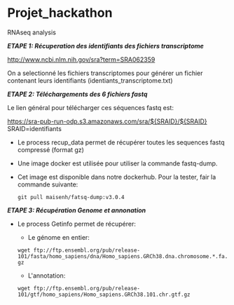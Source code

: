 # Projet_hackathon
RNAseq analysis

***ETAPE 1: Récuperation des identifiants des fichiers transcriptome***

http://www.ncbi.nlm.nih.gov/sra?term=SRA062359

On a selectionné les fichiers transcriptomes pour générer un fichier contenant leurs identifiants (identiants_transcriptome.txt)

***ETAPE 2: Téléchargements des 6 fichiers fastq***

Le lien général pour télécharger ces séquences fastq est: 

https://sra-pub-run-odp.s3.amazonaws.com/sra/${SRAID}/${SRAID}
SRAID=identifiants 

* Le process recup_data permet de récupérer toutes les sequences fastq compressé (format gz)
* Une image docker est utilisée pour utiliser la commande fastq-dump. 
* Cet image est disponible dans notre dockerhub. Pour la tester, fair la commande suivante:


    `git pull maisenh/fatsq-dump:v3.0.4`

***ETAPE 3: Récupération Genome et annonation***

* Le process Getinfo permet de récupérer:
    * Le génome en entier:
    
    
    
     ```wget ftp://ftp.ensembl.org/pub/release-101/fasta/homo_sapiens/dna/Homo_sapiens.GRCh38.dna.chromosome.*.fa.gz```
    
    
    * L'annotation:


    ```wget ftp://ftp.ensembl.org/pub/release-101/gtf/homo_sapiens/Homo_sapiens.GRCh38.101.chr.gtf.gz```






